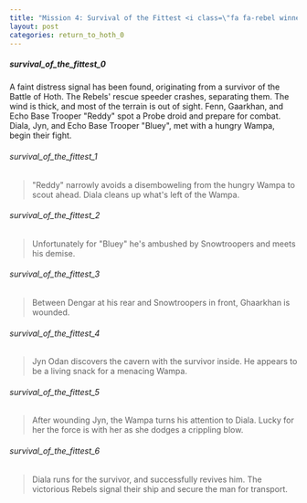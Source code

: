 ```yaml
---
title: "Mission 4: Survival of the Fittest <i class=\"fa fa-rebel winner-rebel\" aria-hidden=\"true\"></i>"
layout: post
categories: return_to_hoth_0
---
```


##### survival_of_the_fittest_0

A faint distress signal has been found, originating from a survivor of the Battle of Hoth. The Rebels' rescue speeder crashes, separating them. The wind is thick, and most of the terrain is out of sight. Fenn, Gaarkhan, and Echo Base Trooper "Reddy" spot a Probe droid and prepare for combat. Diala, Jyn, and Echo Base Trooper "Bluey", met with a hungry Wampa, begin their fight.

###### survival_of_the_fittest_1

> "Reddy" narrowly avoids a disemboweling from the hungry Wampa to scout ahead. Diala cleans up what's left of the Wampa.

###### survival_of_the_fittest_2

> Unfortunately for "Bluey" he's ambushed by Snowtroopers and meets his demise. 

###### survival_of_the_fittest_3

> Between Dengar at his rear and Snowtroopers in front, Ghaarkhan is wounded. 

###### survival_of_the_fittest_4

> Jyn Odan discovers the cavern with the survivor inside. He appears to be a living snack for a menacing Wampa.  

###### survival_of_the_fittest_5

> After wounding Jyn, the Wampa turns his attention to Diala. Lucky for her the force is with her as she dodges a crippling blow. 

###### survival_of_the_fittest_6

> Diala runs for the survivor, and successfully revives him. The victorious Rebels signal their ship and secure the man for transport. 

